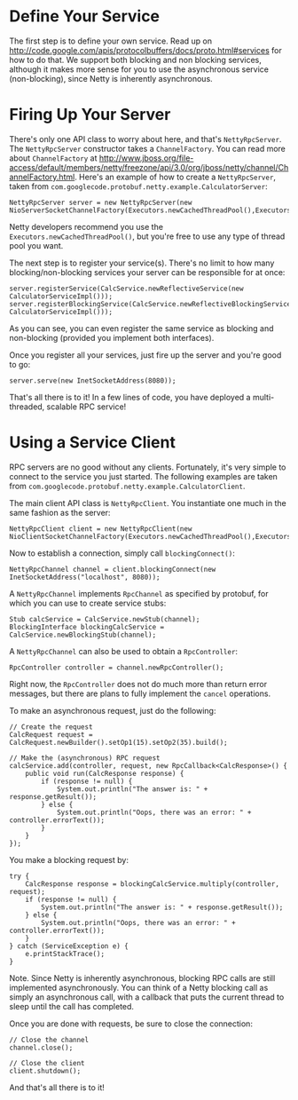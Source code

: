 # Define Your Service #

The first step is to define your own service. Read up on http://code.google.com/apis/protocolbuffers/docs/proto.html#services for how to do that. We support both blocking and non blocking services, although it makes more sense for you to use the asynchronous service (non-blocking), since Netty is inherently asynchronous.

# Firing Up Your Server #

There's only one API class to worry about here, and that's `NettyRpcServer`. The `NettyRpcServer` constructor takes a `ChannelFactory`. You can read more about `ChannelFactory` at http://www.jboss.org/file-access/default/members/netty/freezone/api/3.0/org/jboss/netty/channel/ChannelFactory.html. Here's an example of how to create a `NettyRpcServer`, taken from `com.googlecode.protobuf.netty.example.CalculatorServer`:
```
NettyRpcServer server = new NettyRpcServer(new NioServerSocketChannelFactory(Executors.newCachedThreadPool(),Executors.newCachedThreadPool()));
```
Netty developers recommend you use the `Executors.newCachedThreadPool()`, but you're free to use any type of thread pool you want.

The next step is to register your service(s). There's no limit to how many blocking/non-blocking services your server can be responsible for at once:
```
server.registerService(CalcService.newReflectiveService(new CalculatorServiceImpl()));
server.registerBlockingService(CalcService.newReflectiveBlockingService(new CalculatorServiceImpl()));
```
As you can see, you can even register the same service as blocking and non-blocking (provided you implement both interfaces).

Once you register all your services, just fire up the server and you're good to go:
```
server.serve(new InetSocketAddress(8080));
```

That's all there is to it! In a few lines of code, you have deployed a multi-threaded, scalable RPC service!

# Using a Service Client #
RPC servers are no good without any clients. Fortunately, it's very simple to connect to the service you just started. The following examples are taken from `com.googlecode.protobuf.netty.example.CalculatorClient`.

The main client API class is `NettyRpcClient`. You instantiate one much in the same fashion as the server:
```
NettyRpcClient client = new NettyRpcClient(new NioClientSocketChannelFactory(Executors.newCachedThreadPool(),Executors.newCachedThreadPool()));
```
Now to establish a connection, simply call `blockingConnect()`:
```
NettyRpcChannel channel = client.blockingConnect(new InetSocketAddress("localhost", 8080));
```
A `NettyRpcChannel` implements `RpcChannel` as specified by protobuf, for which you can use to create service stubs:
```
Stub calcService = CalcService.newStub(channel);
BlockingInterface blockingCalcService = CalcService.newBlockingStub(channel);
```
A `NettyRpcChannel` can also be used to obtain a `RpcController`:
```
RpcController controller = channel.newRpcController();
```
Right now, the `RpcController` does not do much more than return error messages, but there are plans to fully implement the `cancel` operations.

To make an asynchronous request, just do the following:
```
// Create the request
CalcRequest request = CalcRequest.newBuilder().setOp1(15).setOp2(35).build();

// Make the (asynchronous) RPC request
calcService.add(controller, request, new RpcCallback<CalcResponse>() {
    public void run(CalcResponse response) {
        if (response != null) {
            System.out.println("The answer is: " + response.getResult());
        } else {
            System.out.println("Oops, there was an error: " + controller.errorText());
        }
    }
});
```

You make a blocking request by:
```
try {
    CalcResponse response = blockingCalcService.multiply(controller, request);
    if (response != null) {
        System.out.println("The answer is: " + response.getResult());
    } else {
        System.out.println("Oops, there was an error: " + controller.errorText());
    }
} catch (ServiceException e) {
    e.printStackTrace();
}
```
Note. Since Netty is inherently asynchronous, blocking RPC calls are still implemented asynchronously. You can think of a Netty blocking call as simply an asynchronous call, with a callback that puts the current thread to sleep until the call has completed.

Once you are done with requests, be sure to close the connection:
```
// Close the channel
channel.close();

// Close the client
client.shutdown();
```

And that's all there is to it!